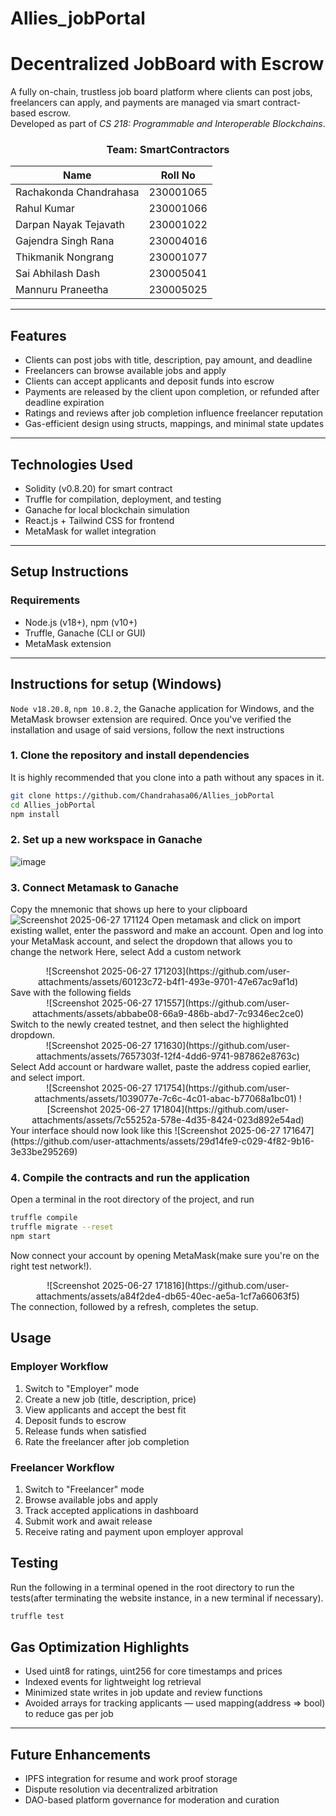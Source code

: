# Allies_jobPortal

# Decentralized JobBoard with Escrow

A fully on-chain, trustless job board platform where clients can post jobs, freelancers can apply, and payments are managed via smart contract-based escrow.  
Developed as part of *CS 218: Programmable and Interoperable Blockchains*.

<div align="center">

### Team: SmartContractors
| Name         | Roll No |
|--------------|---------|
| Rachakonda Chandrahasa | 230001065 |
| Rahul Kumar | 230001066 |
| Darpan Nayak Tejavath | 230001022 |
| Gajendra Singh Rana | 230004016 |
| Thikmanik Nongrang | 230001077 |
| Sai Abhilash Dash | 230005041 |
| Mannuru Praneetha | 230005025 |

</div>

---

## Features

- Clients can post jobs with title, description, pay amount, and deadline
- Freelancers can browse available jobs and apply
- Clients can accept applicants and deposit funds into escrow
- Payments are released by the client upon completion, or refunded after deadline expiration
- Ratings and reviews after job completion influence freelancer reputation
- Gas-efficient design using structs, mappings, and minimal state updates

---

## Technologies Used

- Solidity (v0.8.20) for smart contract
- Truffle for compilation, deployment, and testing
- Ganache for local blockchain simulation
- React.js + Tailwind CSS for frontend
- MetaMask for wallet integration

---

## Setup Instructions

### Requirements
- Node.js (v18+), npm (v10+)
- Truffle, Ganache (CLI or GUI)
- MetaMask extension

---
## Instructions for setup (Windows)

`Node v18.20.8`, `npm 10.8.2`, the Ganache application for Windows, and the MetaMask browser extension are required. Once you've verified the installation and usage of said versions, follow the next instructions
### 1. Clone the repository and install dependencies
It is highly recommended that you clone into a path without any spaces in it.
``` bash
git clone https://github.com/Chandrahasa06/Allies_jobPortal
cd Allies_jobPortal
npm install
```
### 2. Set up a new workspace in Ganache
![image](https://github.com/user-attachments/assets/47c1b4ba-2682-4c2a-80a8-b4e58cc73221)

### 3. Connect Metamask to Ganache

Copy the mnemonic that shows up here to your clipboard
![Screenshot 2025-06-27 171124](https://github.com/user-attachments/assets/dbf54cef-e814-47cd-80ef-8ef57615c619)
Open metamask and click on import existing wallet, enter the password and make an account.
Open and log into your MetaMask account, and select the dropdown that allows you to change the network
Here, select Add a custom network
<div align="center">
  ![Screenshot 2025-06-27 171203](https://github.com/user-attachments/assets/60123c72-b4f1-493e-9701-47e67ac9af1d)

</div>
Save with the following fields
<div align="center">
  ![Screenshot 2025-06-27 171557](https://github.com/user-attachments/assets/abbabe08-66a9-486b-abd7-7c9346ec2ce0)

</div>
Switch to the newly created testnet, and then select the highlighted dropdown.
<div align="center">
   ![Screenshot 2025-06-27 171630](https://github.com/user-attachments/assets/7657303f-12f4-4dd6-9741-987862e8763c)


</div>
Select Add account or hardware wallet, paste the address copied earlier, and select import.
<div align="center">
   ![Screenshot 2025-06-27 171754](https://github.com/user-attachments/assets/1039077e-7c6c-4c01-abac-b77068a1bc01)
   ![Screenshot 2025-06-27 171804](https://github.com/user-attachments/assets/7c55252a-578e-4d35-8424-023d892e54ad)



</div>
Your interface should now look like this
![Screenshot 2025-06-27 171647](https://github.com/user-attachments/assets/29d14fe9-c029-4f82-9b16-3e33be295269)


### 4. Compile the contracts and run the application
Open a terminal in the root directory of the project, and run
``` bash
truffle compile
truffle migrate --reset
npm start
```

Now connect your account by opening MetaMask(make sure you're on the right test network!).
<div align="center">
   ![Screenshot 2025-06-27 171816](https://github.com/user-attachments/assets/a84f2de4-db65-40ec-ae5a-1cf7a66063f5)

</div>
The connection, followed by a refresh, completes the setup.

## Usage

### Employer Workflow

1. Switch to "Employer" mode
2. Create a new job (title, description, price)
3. View applicants and accept the best fit
4. Deposit funds to escrow
5. Release funds when satisfied
6. Rate the freelancer after job completion

### Freelancer Workflow

1. Switch to "Freelancer" mode
2. Browse available jobs and apply
3. Track accepted applications in dashboard
4. Submit work and await release
5. Receive rating and payment upon employer approval

## Testing
Run the following in a terminal opened in the root directory to run the tests(after terminating the website instance, in a new terminal if necessary).
``` bash
truffle test
```
<div align="center">


</div>

## Gas Optimization Highlights

- Used uint8 for ratings, uint256 for core timestamps and prices
- Indexed events for lightweight log retrieval
- Minimized state writes in job update and review functions
- Avoided arrays for tracking applicants — used mapping(address => bool) to reduce gas per job

---

## Future Enhancements

- IPFS integration for resume and work proof storage
- Dispute resolution via decentralized arbitration
- DAO-based platform governance for moderation and curation
  
